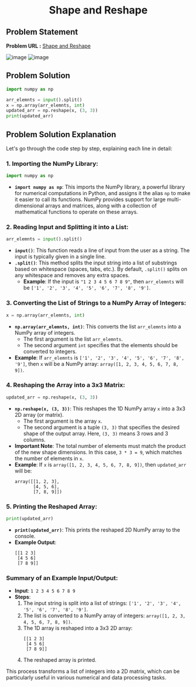 <h1 align='center'>Shape and Reshape</h1>

## Problem Statement

**Problem URL :** [Shape and Reshape](https://www.hackerrank.com/challenges/np-shape-reshape/problem?isFullScreen=true)

![image](https://github.com/user-attachments/assets/6e0e30c3-eff3-4e8f-9911-2d4263526b92)
![image](https://github.com/user-attachments/assets/77f39f62-08ce-45a1-bbb4-ccb9039daab8)

## Problem Solution
```py
import numpy as np

arr_elemnts = input().split()
x = np.array(arr_elemnts, int)
updated_arr = np.reshape(x, (3, 3))
print(updated_arr)
```

## Problem Solution Explanation
Let's go through the code step by step, explaining each line in detail:

### 1. **Importing the NumPy Library:**
   ```python
   import numpy as np
   ```
   - **`import numpy as np`**: This imports the NumPy library, a powerful library for numerical computations in Python, and assigns it the alias `np` to make it easier to call its functions. NumPy provides support for large multi-dimensional arrays and matrices, along with a collection of mathematical functions to operate on these arrays.

### 2. **Reading Input and Splitting it into a List:**
   ```python
   arr_elemnts = input().split()
   ```
   - **`input()`**: This function reads a line of input from the user as a string. The input is typically given in a single line.
   - **`.split()`**: This method splits the input string into a list of substrings based on whitespace (spaces, tabs, etc.). By default, `.split()` splits on any whitespace and removes any extra spaces.
     - **Example**: If the input is `"1 2 3 4 5 6 7 8 9"`, then `arr_elemnts` will be `['1', '2', '3', '4', '5', '6', '7', '8', '9']`.

### 3. **Converting the List of Strings to a NumPy Array of Integers:**
   ```python
   x = np.array(arr_elemnts, int)
   ```
   - **`np.array(arr_elemnts, int)`**: This converts the list `arr_elemnts` into a NumPy array of integers.
     - The first argument is the list `arr_elemnts`.
     - The second argument `int` specifies that the elements should be converted to integers.
   - **Example**: If `arr_elemnts` is `['1', '2', '3', '4', '5', '6', '7', '8', '9']`, then `x` will be a NumPy array: `array([1, 2, 3, 4, 5, 6, 7, 8, 9])`.

### 4. **Reshaping the Array into a 3x3 Matrix:**
   ```python
   updated_arr = np.reshape(x, (3, 3))
   ```
   - **`np.reshape(x, (3, 3))`**: This reshapes the 1D NumPy array `x` into a 3x3 2D array (or matrix).
     - The first argument is the array `x`.
     - The second argument is a tuple `(3, 3)` that specifies the desired shape of the output array. Here, `(3, 3)` means 3 rows and 3 columns.
   - **Important Note**: The total number of elements must match the product of the new shape dimensions. In this case, `3 * 3 = 9`, which matches the number of elements in `x`.
   - **Example**: If `x` is `array([1, 2, 3, 4, 5, 6, 7, 8, 9])`, then `updated_arr` will be:
     ```
     array([[1, 2, 3],
            [4, 5, 6],
            [7, 8, 9]])
     ```

### 5. **Printing the Reshaped Array:**
   ```python
   print(updated_arr)
   ```
   - **`print(updated_arr)`**: This prints the reshaped 2D NumPy array to the console.
   - **Example Output**:
     ```
     [[1 2 3]
      [4 5 6]
      [7 8 9]]
     ```

### Summary of an Example Input/Output:
- **Input**: `1 2 3 4 5 6 7 8 9`
- **Steps**:
  1. The input string is split into a list of strings: `['1', '2', '3', '4', '5', '6', '7', '8', '9']`.
  2. The list is converted to a NumPy array of integers: `array([1, 2, 3, 4, 5, 6, 7, 8, 9])`.
  3. The 1D array is reshaped into a 3x3 2D array:
     ```
     [[1 2 3]
      [4 5 6]
      [7 8 9]]
     ```
  4. The reshaped array is printed.

This process transforms a list of integers into a 2D matrix, which can be particularly useful in various numerical and data processing tasks.
